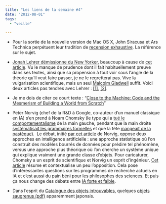 ```yaml
---
title: "Les liens de la semaine #4"
date: "2012-08-01"
tags:
  - "veille"

---
```


- Pour la sortie de la nouvelle version de Mac OS X, John Siracusa et Ars Technica perpétuent leur tradition de [recension exhaustive](http://arstechnica.com/apple/2012/07/os-x-10-8/). La référence sur le sujet.

- [Jonah Lehrer démissionne du New Yorker](http://mediadecoder.blogs.nytimes.com/2012/07/30/jonah-lehrer-resigns-from-new-yorker-after-making-up-dylan-quotes-for-his-book), beaucoup à cause de [cet article](http://www.tabletmag.com/jewish-news-and-politics/107779/jonah-lehrers-deceptions?all=1). Vu le manque de prudence dont il fait habituellement preuve dans ses textes, ainsi que sa propension à tout voir sous l’angle de la théorie qu’il veut faire passer, je ne le regretterai pas. Vive la vulgarisation scientifique, mais un seul [Malcolm Gladwell](http://en.wikipedia.org/wiki/Malcolm_gladwell) suffit. Voici deux articles pas tendres avec Lehrer : [\[1\]](http://www.danielbor.com/lehrerandsciencewriting/), [\[2\]](http://www.nytimes.com/2012/05/13/books/review/imagine-by-jonah-lehrer.html?_r=3&pagewanted=all).

- Je me dois de citer ce court texte : “[Close to the Machine: Code and the Mesmerism of Building a World from Scratch](http://www.brainpickings.org/index.php/2012/07/26/close-to-the-machine-ellen-ullman/)”

- Peter Norvig (chef de la R&D à Google, co-auteur d’un manuel classique en IA) s’en prend à Noam Chomsky (le type qui a [tué le comportementalisme](http://www.chomsky.info/articles/1967----.htm) de la main gauche, pendant que la main droite [systématisait les grammaires formelles](http://en.wikipedia.org/wiki/Chomsky_hierarchy) et que la tête [mangeait de la pastèque](http://media.sundancechannel.com/UPLOADS/blog/wordpress/images/matthewrodriguez/noam_noam.jpg)).  Le débat, initié [par cet article](http://norvig.com/chomsky.html) de Norvig, oppose deux approches en intelligence artificielle : une approche statistique où l’on construit des modèles bourrés de données pour prédire tel phénomène, versus une approche plus théorique où l’on cherche un système unique qui explique vraiment une grande classe d’objets. Pour caricaturer, Chomsky a un esprit de scientifique et Norvig un esprit d’ingénieur. [Cet article](http://www.tor.com/blogs/2011/06/norvig-vs-chomsky-and-the-fight-for-the-future-of-ai) résume et contextualise un peu l’opposition. Cela pose d’intéressantes questions sur les programmes de recherche actuels en IA et c’est aussi du pain béni pour les philosophes des sciences. Et puis ça nous change des débats entre [IA forte et faible](http://en.wikipedia.org/wiki/Strong_ai).

- Dans l’esprit du [Catalogue des objets introuvables](http://www.slideshare.net/fannyaparicio/catalogue-dobjets-introuvables-6701877), quelques [objets saugrenus (pdf)](http://grouplab.cpsc.ucalgary.ca/saul/hci_topics/pdf_files/psychopathology-useless.pdf) apparemment japonais.
